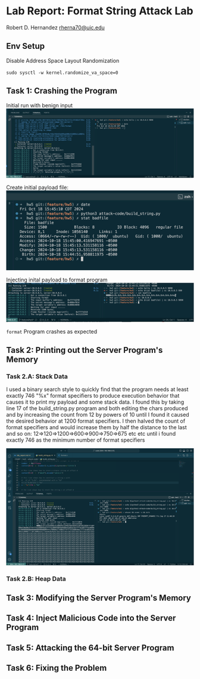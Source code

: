 # Lab Report: Format String Attack Lab

Robert D. Hernandez rherna70@uic.edu

## Env Setup

Disable Address Space Layout Randomization

`sudo sysctl -w kernel.randomize_va_space=0`

## Task 1: Crashing the Program

Initial run with benign input
![alt text](./images/run-one-benign.png)

Create initial payload file:
![alt text](./images/initial-payload.png)

Injecting inital payload to format program
![alt text](./images/inject-initial-payload.png)

`format` Program crashes as expected

## Task 2: Printing out the Server Program's Memory

### Task 2.A: Stack Data


I used a binary search style to quickly find that the program needs at least exactly 746 "%x" format specifiers to produce execution behavior that causes it to print my payload and some stack data.  I found this by taking line 17 of the build_string.py program and both editing the chars produced and by increasing the count from 12 by powers of 10 until I found it caused the desired behavior at 1200 format specifiers.  I then halved the count of format specifiers and would increase them by half the distance to the last and so on: 12=>120=>1200=>600=>900=>750=>675 etc etc until i found exactly 746 as the minimum number of format specifiers

![alt text](./images/print_program_memory.png)

### Task 2.B: Heap Data



## Task 3: Modifying the Server Program's Memory
## Task 4: Inject Malicious Code into the Server Program
## Task 5: Attacking the 64-bit Server Program
## Task 6: Fixing the Problem
